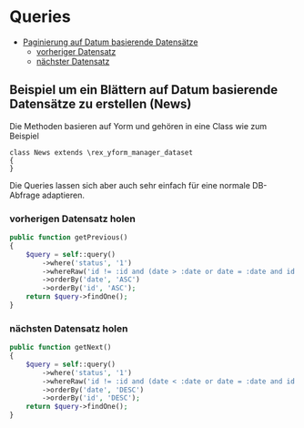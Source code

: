 # Queries

- [Paginierung auf Datum basierende Datensätze](#paginierung-datum)
    - [vorheriger Datensatz](#paginierung-datum-vorheriger-datensatz)
    - [nächster Datensatz](#paginierung-datum-naechster-datensatz)


<a name="paginierung-datum"></a>
## Beispiel um ein Blättern auf Datum basierende Datensätze zu erstellen (News)

Die Methoden basieren auf Yorm und gehören in eine Class wie zum Beispiel

```
class News extends \rex_yform_manager_dataset
{
}
```

Die Queries lassen sich aber auch sehr einfach für eine normale DB-Abfrage adaptieren.

<a name="paginierung-datum-vorheriger-datensatz"></a>
### vorherigen Datensatz holen

```php
public function getPrevious()
{
    $query = self::query()
        ->where('status', '1')
        ->whereRaw('id != :id and (date > :date or date = :date and id > :id)', ['id' => $this->id, 'date' => $this->date])
        ->orderBy('date', 'ASC')
        ->orderBy('id', 'ASC');
    return $query->findOne();
}
```

<a name="paginierung-datum-naechster-datensatz"></a>
### nächsten Datensatz holen
 
```php
public function getNext()
{
    $query = self::query()
        ->where('status', '1')
        ->whereRaw('id != :id and (date < :date or date = :date and id < :id)', ['id' => $this->id, 'date' => $this->date])
        ->orderBy('date', 'DESC')
        ->orderBy('id', 'DESC');
    return $query->findOne();
}
```
